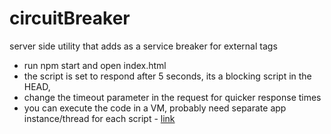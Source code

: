 # circuitBreaker
server side utility that adds as a service breaker for external tags

- run npm start and open index.html
- the script is set to respond after 5 seconds, its a blocking script in the HEAD, 
- change the timeout parameter in the request for quicker response times
- you can execute the code in a VM, probably need separate app instance/thread for each script - [link](http://stackoverflow.com/questions/11652530/node-js-vm-how-to-cancel-script-runinnewcontext)
